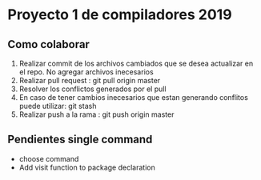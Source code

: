 
<h1>Proyecto 1 de compiladores 2019</h1>

<h2>Como colaborar</h2>
<ol>	
	<li>Realizar commit de los archivos cambiados que se desea actualizar en el repo. No agregar archivos inecesarios</li>
	<li>Realizar pull request : git pull origin master</li>
	<li>Resolver los conflictos generados por el pull</li>
	<li>En caso de tener cambios inecesarios que estan generando conflitos puede utilizar: git stash</li>
	<li>Realizar push a la rama : git push origin master</li>
</ol>


<h2>Pendientes single command</h2>
<ul>
	<li>choose command</li>
	<li>Add visit function to package declaration</li>
</ul>
